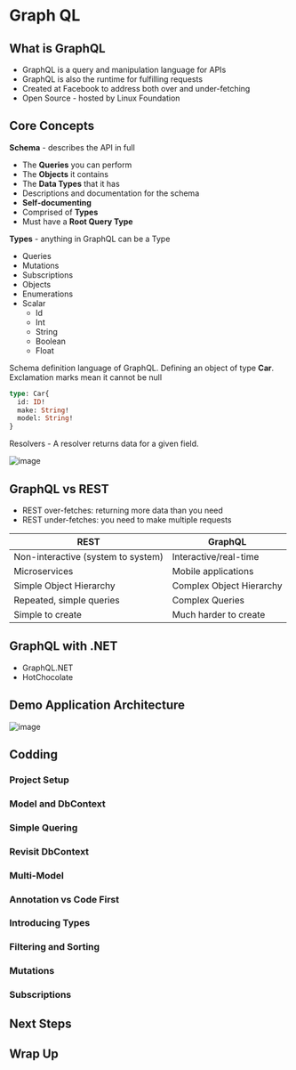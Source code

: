# Graph QL

## What is GraphQL

- GraphQL is a query and manipulation language for APIs
- GraphQL is also the runtime for fulfilling requests
- Created at Facebook to address both over and under-fetching
- Open Source - hosted by Linux Foundation

## Core Concepts

**Schema** - describes the API in full
- The **Queries** you can perform
- The **Objects** it contains
- The **Data Types** that it has
- Descriptions and documentation for the schema
- **Self-documenting**
- Comprised of **Types**
- Must have a **Root Query Type**

**Types** - anything in GraphQL can be a Type
 - Queries
 - Mutations
 - Subscriptions
 - Objects
 - Enumerations
 - Scalar
   - Id
   - Int
   - String
   - Boolean
   - Float
  
Schema definition language of GraphQL. Defining an object of type **Car**. Exclamation marks mean it cannot be null
```graphql
type: Car{
  id: ID!
  make: String!
  model: String!
}
```
Resolvers - A resolver returns data for a given field.

![image](https://github.com/pirocorp/Web-APIs/assets/34960418/182f90ab-365c-4ad7-b987-e017f773441e)

## GraphQL vs REST

- REST over-fetches: returning more data than you need
- REST under-fetches: you need to make multiple requests

| REST                               	| GraphQL                  	|
|------------------------------------	|--------------------------	|
| Non-interactive (system to system) 	| Interactive/real-time  	|
| Microservices                      	| Mobile applications      	|
| Simple Object Hierarchy            	| Complex Object Hierarchy 	|
| Repeated, simple queries           	| Complex Queries          	|
| Simple to create                   	| Much harder to create    	|
 
## GraphQL with .NET

- GraphQL.NET
- HotChocolate

## Demo Application Architecture 

![image](https://github.com/pirocorp/Web-APIs/assets/34960418/abe0508d-21c8-4c86-ba5c-ab51bbbeb7f5)

## Codding

### Project Setup



### Model and DbContext

### Simple Quering

### Revisit DbContext

### Multi-Model

### Annotation vs Code First

### Introducing Types

### Filtering and Sorting

### Mutations

### Subscriptions

## Next Steps

## Wrap Up


